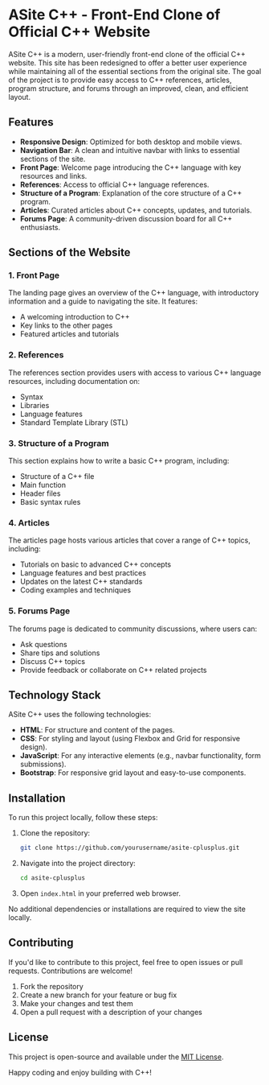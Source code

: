 # ASite C++ - Front-End Clone of Official C++ Website

ASite C++ is a modern, user-friendly front-end clone of the official C++ website. This site has been redesigned to offer a better user experience while maintaining all of the essential sections from the original site. The goal of the project is to provide easy access to C++ references, articles, program structure, and forums through an improved, clean, and efficient layout.

## Features

- **Responsive Design**: Optimized for both desktop and mobile views.
- **Navigation Bar**: A clean and intuitive navbar with links to essential sections of the site.
- **Front Page**: Welcome page introducing the C++ language with key resources and links.
- **References**: Access to official C++ language references.
- **Structure of a Program**: Explanation of the core structure of a C++ program.
- **Articles**: Curated articles about C++ concepts, updates, and tutorials.
- **Forums Page**: A community-driven discussion board for all C++ enthusiasts.

## Sections of the Website

### 1. **Front Page**
The landing page gives an overview of the C++ language, with introductory information and a guide to navigating the site. It features:

- A welcoming introduction to C++
- Key links to the other pages
- Featured articles and tutorials

### 2. **References**
The references section provides users with access to various C++ language resources, including documentation on:

- Syntax
- Libraries
- Language features
- Standard Template Library (STL)

### 3. **Structure of a Program**
This section explains how to write a basic C++ program, including:

- Structure of a C++ file
- Main function
- Header files
- Basic syntax rules

### 4. **Articles**
The articles page hosts various articles that cover a range of C++ topics, including:

- Tutorials on basic to advanced C++ concepts
- Language features and best practices
- Updates on the latest C++ standards
- Coding examples and techniques

### 5. **Forums Page**
The forums page is dedicated to community discussions, where users can:

- Ask questions
- Share tips and solutions
- Discuss C++ topics
- Provide feedback or collaborate on C++ related projects

## Technology Stack

ASite C++ uses the following technologies:

- **HTML**: For structure and content of the pages.
- **CSS**: For styling and layout (using Flexbox and Grid for responsive design).
- **JavaScript**: For any interactive elements (e.g., navbar functionality, form submissions).
- **Bootstrap**: For responsive grid layout and easy-to-use components.

## Installation

To run this project locally, follow these steps:

1. Clone the repository:
    ```bash
    git clone https://github.com/yourusername/asite-cplusplus.git
    ```
2. Navigate into the project directory:
    ```bash
    cd asite-cplusplus
    ```
3. Open `index.html` in your preferred web browser.

No additional dependencies or installations are required to view the site locally.

## Contributing

If you'd like to contribute to this project, feel free to open issues or pull requests. Contributions are welcome!

1. Fork the repository
2. Create a new branch for your feature or bug fix
3. Make your changes and test them
4. Open a pull request with a description of your changes

## License

This project is open-source and available under the [MIT License](LICENSE).



Happy coding and enjoy building with C++!

